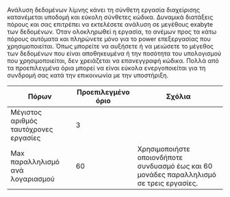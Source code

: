 Ανάλυση δεδομένων λίμνης κάνει τη σύνθετη εργασία διαχείρισης κατανέμεται υποδομή και εύκολη σύνθετες κώδικα. Δυναμικά διατάξεις πόρους και σας επιτρέπει να εκτελέσετε ανάλυση σε μεγέθους exabyte των δεδομένων. Όταν ολοκληρωθεί η εργασία, το ανέμων προς τα κάτω πόρους αυτόματα και πληρώνετε μόνο για το power επεξεργασίας που χρησιμοποιείται. Όπως μπορείτε να αυξήσετε ή να μειώσετε το μέγεθος των δεδομένων που είναι αποθηκευμένα ή την ποσότητα του υπολογισμού που χρησιμοποιείται, δεν χρειάζεται να επανεγγραφή κώδικα. Πολλά από τα προεπιλεγμένα όρια μπορεί να είναι εύκολα ενεργοποιείται για τη συνδρομή σας κατά την επικοινωνία με την υποστήριξη. 

**Πόρων** | **Προεπιλεγμένο όριο** | **Σχόλια**
-------- | ------------- | -------------
Μέγιστος αριθμός ταυτόχρονες εργασίες | 3 
Max παραλληλισμό ανά λογαριασμού | 60 | Χρησιμοποιήστε οποιονδήποτε συνδυασμό έως και 60 μονάδες παραλληλισμό σε τρεις εργασίες.

